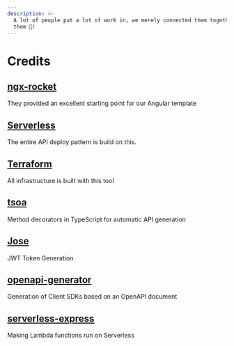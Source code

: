 ```yaml
---
description: >-
  A lot of people put a lot of work in, we merely connected them together. Give
  them 👏!
---
```


# Credits

## [ngx-rocket](https://github.com/ngx-rocket)

They provided an excellent starting point for our Angular template

## [Serverless](https://github.com/serverless)

The entire API deploy pattern is build on this.

## [Terraform](https://github.com/hashicorp/terraform)

All infrastructure is built with this tool

## [tsoa](https://github.com/lukeautry/tsoa)

Method decorators in TypeScript for automatic API generation

## [Jose](https://github.com/panva/jose)

JWT Token Generation

## [openapi-generator](https://github.com/OpenAPITools/openapi-generator)

Generation of Client SDKs based on an OpenAPI document

## [serverless-express](https://github.com/vendia/serverless-express)

Making Lambda functions run on Serverless

